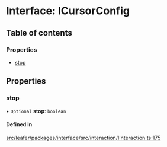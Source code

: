 # Interface: ICursorConfig

## Table of contents

### Properties

- [stop](ICursorConfig.md#stop)

## Properties

### stop

• `Optional` **stop**: `boolean`

#### Defined in

[src/leafer/packages/interface/src/interaction/IInteraction.ts:175](https://github.com/leaferjs/leafer/blob/ddf9650d989917c451947b101193d83f38b9fdcf/packages/interface/src/interaction/IInteraction.ts#L175)
